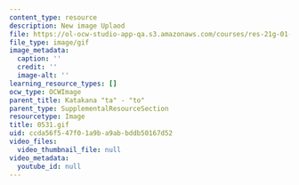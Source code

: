 ```yaml
---
content_type: resource
description: New image Uplaod
file: https://ol-ocw-studio-app-qa.s3.amazonaws.com/courses/res-21g-01-kana-spring-2010/ccda56f547f01a9ba9abbddb50167d52_0531.gif
file_type: image/gif
image_metadata:
  caption: ''
  credit: ''
  image-alt: ''
learning_resource_types: []
ocw_type: OCWImage
parent_title: Katakana "ta" - "to"
parent_type: SupplementalResourceSection
resourcetype: Image
title: 0531.gif
uid: ccda56f5-47f0-1a9b-a9ab-bddb50167d52
video_files:
  video_thumbnail_file: null
video_metadata:
  youtube_id: null
---
```


